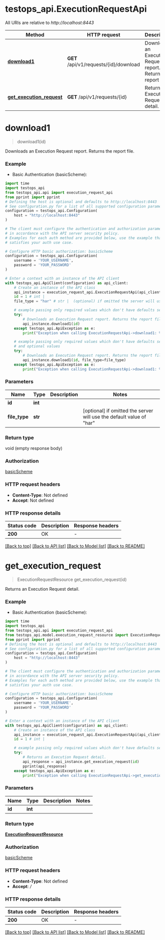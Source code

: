 # testops_api.ExecutionRequestApi

All URIs are relative to *http://localhost:8443*

Method | HTTP request | Description
------------- | ------------- | -------------
[**download1**](ExecutionRequestApi.md#download1) | **GET** /api/v1/requests/{id}/download | Downloads an Execution Request report. Returns the report file.
[**get_execution_request**](ExecutionRequestApi.md#get_execution_request) | **GET** /api/v1/requests/{id} | Returns an Execution Request detail.


# **download1**
> download1(id)

Downloads an Execution Request report. Returns the report file.

### Example

* Basic Authentication (basicScheme):
```python
import time
import testops_api
from testops_api.api import execution_request_api
from pprint import pprint
# Defining the host is optional and defaults to http://localhost:8443
# See configuration.py for a list of all supported configuration parameters.
configuration = testops_api.Configuration(
    host = "http://localhost:8443"
)

# The client must configure the authentication and authorization parameters
# in accordance with the API server security policy.
# Examples for each auth method are provided below, use the example that
# satisfies your auth use case.

# Configure HTTP basic authorization: basicScheme
configuration = testops_api.Configuration(
    username = 'YOUR_USERNAME',
    password = 'YOUR_PASSWORD'
)

# Enter a context with an instance of the API client
with testops_api.ApiClient(configuration) as api_client:
    # Create an instance of the API class
    api_instance = execution_request_api.ExecutionRequestApi(api_client)
    id = 1 # int | 
    file_type = "har" # str |  (optional) if omitted the server will use the default value of "har"

    # example passing only required values which don't have defaults set
    try:
        # Downloads an Execution Request report. Returns the report file.
        api_instance.download1(id)
    except testops_api.ApiException as e:
        print("Exception when calling ExecutionRequestApi->download1: %s\n" % e)

    # example passing only required values which don't have defaults set
    # and optional values
    try:
        # Downloads an Execution Request report. Returns the report file.
        api_instance.download1(id, file_type=file_type)
    except testops_api.ApiException as e:
        print("Exception when calling ExecutionRequestApi->download1: %s\n" % e)
```

### Parameters

Name | Type | Description  | Notes
------------- | ------------- | ------------- | -------------
 **id** | **int**|  |
 **file_type** | **str**|  | [optional] if omitted the server will use the default value of "har"

### Return type

void (empty response body)

### Authorization

[basicScheme](../README.md#basicScheme)

### HTTP request headers

 - **Content-Type**: Not defined
 - **Accept**: Not defined

### HTTP response details
| Status code | Description | Response headers |
|-------------|-------------|------------------|
**200** | OK |  -  |

[[Back to top]](#) [[Back to API list]](../README.md#documentation-for-api-endpoints) [[Back to Model list]](../README.md#documentation-for-models) [[Back to README]](../README.md)

# **get_execution_request**
> ExecutionRequestResource get_execution_request(id)

Returns an Execution Request detail.

### Example

* Basic Authentication (basicScheme):
```python
import time
import testops_api
from testops_api.api import execution_request_api
from testops_api.model.execution_request_resource import ExecutionRequestResource
from pprint import pprint
# Defining the host is optional and defaults to http://localhost:8443
# See configuration.py for a list of all supported configuration parameters.
configuration = testops_api.Configuration(
    host = "http://localhost:8443"
)

# The client must configure the authentication and authorization parameters
# in accordance with the API server security policy.
# Examples for each auth method are provided below, use the example that
# satisfies your auth use case.

# Configure HTTP basic authorization: basicScheme
configuration = testops_api.Configuration(
    username = 'YOUR_USERNAME',
    password = 'YOUR_PASSWORD'
)

# Enter a context with an instance of the API client
with testops_api.ApiClient(configuration) as api_client:
    # Create an instance of the API class
    api_instance = execution_request_api.ExecutionRequestApi(api_client)
    id = 1 # int | 

    # example passing only required values which don't have defaults set
    try:
        # Returns an Execution Request detail.
        api_response = api_instance.get_execution_request(id)
        pprint(api_response)
    except testops_api.ApiException as e:
        print("Exception when calling ExecutionRequestApi->get_execution_request: %s\n" % e)
```

### Parameters

Name | Type | Description  | Notes
------------- | ------------- | ------------- | -------------
 **id** | **int**|  |

### Return type

[**ExecutionRequestResource**](ExecutionRequestResource.md)

### Authorization

[basicScheme](../README.md#basicScheme)

### HTTP request headers

 - **Content-Type**: Not defined
 - **Accept**: */*

### HTTP response details
| Status code | Description | Response headers |
|-------------|-------------|------------------|
**200** | OK |  -  |

[[Back to top]](#) [[Back to API list]](../README.md#documentation-for-api-endpoints) [[Back to Model list]](../README.md#documentation-for-models) [[Back to README]](../README.md)

